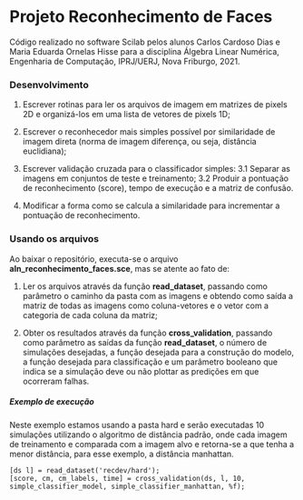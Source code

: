# Projeto Reconhecimento de Faces

Código realizado no software Scilab pelos alunos Carlos Cardoso Dias e Maria Eduarda Ornelas Hisse para a disciplina Álgebra Linear Numérica, Engenharia de Computação, IPRJ/UERJ, Nova Friburgo, 2021.

### Desenvolvimento

1. Escrever rotinas para ler os arquivos de imagem em matrizes de pixels 2D e organizá-los em uma lista de vetores de pixels 1D;

2. Escrever o reconhecedor mais simples possível por similaridade de imagem direta (norma de imagem
  diferença, ou seja, distância euclidiana);

3. Escrever validação cruzada para o classificador simples:
  3.1 Separar as imagens em conjuntos de teste e treinamento;
  3.2 Produir a pontuação de reconhecimento (score), tempo de execução e a matriz de confusão.

4. Modificar a forma como se calcula a similaridade para incrementar a pontuação de reconhecimento.

### Usando os arquivos
  
  Ao baixar o repositório, executa-se o arquivo **aln_reconhecimento_faces.sce**, mas se atente ao fato de:

1. Ler os arquivos através da função **read_dataset**, passando como parâmetro o caminho da pasta com as imagens e obtendo como saída a matriz de todas as imagens como coluna-vetores e o vetor com a categoria de cada coluna da matriz;

2. Obter os resultados através da função **cross_validation**, passando como parâmetro as saídas da função **read_dataset**, o número de simulações desejadas, a função desejada para a construção do modelo, a função desejada para classificação e um parâmetro booleano que indica se a simulação deve ou não plottar as predições em que ocorreram falhas.

##### Exemplo de execução

Neste exemplo estamos usando a pasta hard e serão executadas 10 simulações utilizando o algoritmo de distância padrão,
onde cada imagem de treinamento e comparada com a imagem alvo e retorna-se a que tenha a menor distância, para esse
exemplo, a distância manhattan.

    [ds l] = read_dataset('recdev/hard');
    [score, cm, cm_labels, time] = cross_validation(ds, l, 10, simple_classifier_model, simple_classifier_manhattan, %f);

